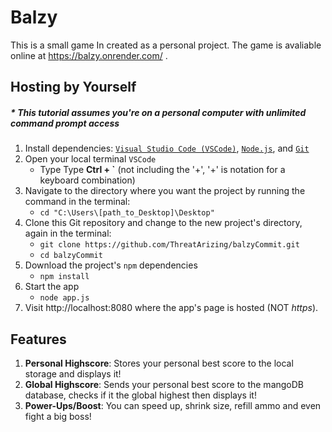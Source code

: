 # Balzy

This is a small game In created as a personal project. The game is avaliable online at https://balzy.onrender.com/ .

## Hosting by Yourself

##### \* This tutorial assumes you're on a personal computer with unlimited command prompt access

1. Install dependencies: [`Visual Studio Code (VSCode)`](https://code.visualstudio.com/download), [`Node.js`](https://nodejs.org/en/download), and [`Git`](https://git-scm.com/downloads)
2. Open your local terminal `VSCode`
   - Type Type **Ctrl + `** (not including the '+', '+' is notation for a keyboard combination)
3. Navigate to the directory where you want the project by running the command in the terminal:
   - `cd "C:\Users\[path_to_Desktop]\Desktop"`
4. Clone this Git repository and change to the new project's directory, again in the terminal:
   - `git clone https://github.com/ThreatArizing/balzyCommit.git`
   - `cd balzyCommit`
5. Download the project's `npm` dependencies
   - `npm install`
6. Start the app
   - `node app.js`
7. Visit http://localhost:8080 where the app's page is hosted (NOT _https_).

## Features

1. **Personal Highscore**: Stores your personal best score to the local storage and displays it!
2. **Global Highscore**: Sends your personal best score to the mangoDB database, checks if it the global highest then displays it!
3. **Power-Ups/Boost**: You can speed up, shrink size, refill ammo and even fight a big boss!
